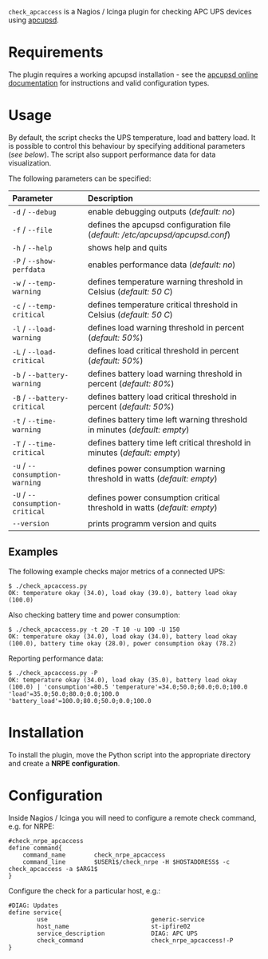 ``check_apcaccess`` is a Nagios / Icinga plugin for checking APC UPS devices using [apcupsd](http://www.apcupsd.com).

# Requirements
The plugin requires a working apcupsd installation - see the [apcupsd online documentation](http://www.apcupsd.org/manual/manual.html) for instructions and valid configuration types.

# Usage
By default, the script checks the UPS temperature, load and battery load. It is possible to control this behaviour by specifying additional parameters (*see below*).
The script also support performance data for data visualization.

The following parameters can be specified:

| Parameter | Description |
|:----------|:------------|
| `-d` / `--debug` | enable debugging outputs (*default: no*) |
| `-f` / `--file` | defines the apcupsd configuration file (*default: /etc/apcupsd/apcupsd.conf*) |
| `-h` / `--help` | shows help and quits |
| `-P` / `--show-perfdata` | enables performance data (*default: no*) |
| `-w` / `--temp-warning` | defines temperature warning threshold in Celsius (*default: 50 C*) |
| `-c` / `--temp-critical` | defines temperature critical threshold in Celsius (*default: 50 C*) |
| `-l` / `--load-warning` | defines load warning threshold in percent (*default: 50%*) |
| `-L` / `--load-critical` | defines load critical threshold in percent (*default: 50%*) |
| `-b` / `--battery-warning` | defines battery load warning threshold in percent (*default: 80%*) |
| `-B` / `--battery-critical` | defines battery load critical threshold in percent (*default: 50%*) |
| `-t` / `--time-warning` | defines battery time left warning threshold in minutes (*default: empty*) |
| `-T` / `--time-critical` | defines battery time left critical threshold in minutes (*default: empty*) |
| `-u` / `--consumption-warning` | defines power consumption warning threshold in watts (*default: empty*) |
| `-U` / `--consumption-critical` | defines power consumption critical threshold in watts (*default: empty*) |
| `--version` | prints programm version and quits |

## Examples
The following example checks major metrics of a connected UPS:
```
$ ./check_apcaccess.py
OK: temperature okay (34.0), load okay (39.0), battery load okay (100.0)
```

Also checking battery time and power consumption:
```
$ ./check_apcaccess.py -t 20 -T 10 -u 100 -U 150
OK: temperature okay (34.0), load okay (34.0), battery load okay (100.0), battery time okay (28.0), power consumption okay (78.2)
```

Reporting performance data:
```
$ ./check_apcaccess.py -P
OK: temperature okay (34.0), load okay (35.0), battery load okay (100.0) | 'consumption'=80.5 'temperature'=34.0;50.0;60.0;0.0;100.0 'load'=35.0;50.0;80.0;0.0;100.0 'battery_load'=100.0;80.0;50.0;0.0;100.0
```

# Installation
To install the plugin, move the Python script into the appropriate directory and create a **NRPE configuration**.

# Configuration
Inside Nagios / Icinga you will need to configure a remote check command, e.g. for NRPE:
```
#check_nrpe_apcaccess
define command{
    command_name        check_nrpe_apcaccess
    command_line        $USER1$/check_nrpe -H $HOSTADDRESS$ -c check_apcaccess -a $ARG1$
}
```

Configure the check for a particular host, e.g.:
```
#DIAG: Updates
define service{
        use                             generic-service
        host_name                       st-ipfire02
        service_description             DIAG: APC UPS
        check_command                   check_nrpe_apcaccess!-P
}
```
